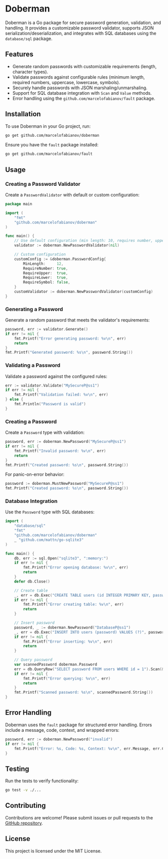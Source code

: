 # Doberman

Doberman is a Go package for secure password generation, validation, and handling. It provides a customizable password validator, supports JSON serialization/deserialization, and integrates with SQL databases using the `database/sql` package.

## Features

- Generate random passwords with customizable requirements (length, character types).
- Validate passwords against configurable rules (minimum length, required numbers, uppercase, lowercase, symbols).
- Securely handle passwords with JSON marshaling/unmarshaling.
- Support for SQL database integration with `Scan` and `Value` methods.
- Error handling using the `github.com/marcelofabianov/fault` package.

## Installation

To use Doberman in your Go project, run:

```bash
go get github.com/marcelofabianov/doberman
```

Ensure you have the `fault` package installed:

```bash
go get github.com/marcelofabianov/fault
```

## Usage

### Creating a Password Validator

Create a `PasswordValidator` with default or custom configuration:

```go
package main

import (
    "fmt"
    "github.com/marcelofabianov/doberman"
)

func main() {
    // Use default configuration (min length: 10, requires number, uppercase, lowercase, symbol)
    validator := doberman.NewPasswordValidator(nil)

    // Custom configuration
    customConfig := &doberman.PasswordConfig{
        MinLength:     12,
        RequireNumber: true,
        RequireUpper:  true,
        RequireLower:  true,
        RequireSymbol: false,
    }
    customValidator := doberman.NewPasswordValidator(customConfig)
}
```

### Generating a Password

Generate a random password that meets the validator's requirements:

```go
password, err := validator.Generate()
if err != nil {
    fmt.Printf("Error generating password: %v\n", err)
    return
}
fmt.Printf("Generated password: %s\n", password.String())
```

### Validating a Password

Validate a password against the configured rules:

```go
err := validator.Validate("MySecureP@ss1")
if err != nil {
    fmt.Printf("Validation failed: %v\n", err)
} else {
    fmt.Println("Password is valid")
}
```

### Creating a Password

Create a `Password` type with validation:

```go
password, err := doberman.NewPassword("MySecureP@ss1")
if err != nil {
    fmt.Printf("Invalid password: %v\n", err)
    return
}
fmt.Printf("Created password: %s\n", password.String())
```

For panic-on-error behavior:

```go
password := doberman.MustNewPassword("MySecureP@ss1")
fmt.Printf("Created password: %s\n", password.String())
```

### Database Integration

Use the `Password` type with SQL databases:

```go
import (
    "database/sql"
    "fmt"
    "github.com/marcelofabianov/doberman"
    _ "github.com/mattn/go-sqlite3"
)

func main() {
    db, err := sql.Open("sqlite3", ":memory:")
    if err != nil {
        fmt.Printf("Error opening database: %v\n", err)
        return
    }
    defer db.Close()

    // Create table
    _, err = db.Exec("CREATE TABLE users (id INTEGER PRIMARY KEY, password TEXT)")
    if err != nil {
        fmt.Printf("Error creating table: %v\n", err)
        return
    }

    // Insert password
    password, _ := doberman.NewPassword("DatabaseP@ss1")
    _, err = db.Exec("INSERT INTO users (password) VALUES (?)", password)
    if err != nil {
        fmt.Printf("Error inserting: %v\n", err)
        return
    }

    // Query password
    var scannedPassword doberman.Password
    err = db.QueryRow("SELECT password FROM users WHERE id = 1").Scan(&scannedPassword)
    if err != nil {
        fmt.Printf("Error querying: %v\n", err)
        return
    }
    fmt.Printf("Scanned password: %s\n", scannedPassword.String())
}
```

## Error Handling

Doberman uses the `fault` package for structured error handling. Errors include a message, code, context, and wrapped errors:

```go
password, err := doberman.NewPassword("invalid")
if err != nil {
    fmt.Printf("Error: %s, Code: %s, Context: %v\n", err.Message, err.Code, err.Context)
}
```

## Testing

Run the tests to verify functionality:

```bash
go test -v ./...
```

## Contributing

Contributions are welcome! Please submit issues or pull requests to the [GitHub repository](https://github.com/marcelofabianov/doberman).

## License

This project is licensed under the MIT License.
